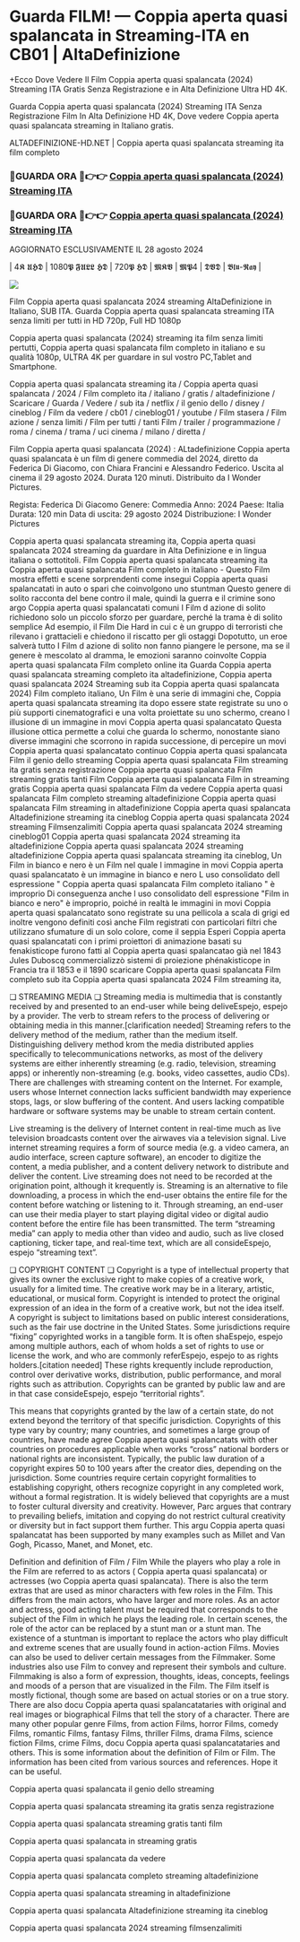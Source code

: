 # Guarda FILM! — Coppia aperta quasi spalancata in Streaming-ITA en CB01 | AltaDefinizione

+Ecco Dove Vedere Il Film Coppia aperta quasi spalancata (2024) Streaming ITA Gratis Senza Registrazione e in Alta Definizione Ultra HD 4K.

Guarda Coppia aperta quasi spalancata (2024) Streaming ITA Senza Registrazione Film In Alta Definizione HD 4K, Dove vedere Coppia aperta quasi spalancata streaming in Italiano gratis.

ALTADEFINIZIONE-HD.NET | Coppia aperta quasi spalancata streaming ita film completo

### 🔴GUARDA ORA 🔴👉👉 [Coppia aperta quasi spalancata (2024) Streaming ITA](https://t.co/opSVSbaSah)

### 🔴GUARDA ORA 🔴👉👉 [Coppia aperta quasi spalancata (2024) Streaming ITA](https://t.co/opSVSbaSah)

AGGIORNATO ESCLUSIVAMENTE IL 28 agosto 2024

| 4𝕶 𝖀𝕳𝕯 | 1080𝕻 𝕱𝖀𝕷𝕷 𝕳𝕯 | 720𝕻 𝕳𝕯 | 𝕸𝕶𝖁 | 𝕸𝕻4 | 𝕯𝖁𝕯 | 𝕭𝖑𝖚-𝕽𝖆𝖞 |

<p dir="auto"><a href="https://t.co/opSVSbaSah" title="PLAYNOW" rel="nofollow"><img src="https://i.imgur.com/jhNGoEt.gif" style="max-width: 100%;"></a></p>

Film Coppia aperta quasi spalancata 2024 streaming AltaDefinizione in Italiano, SUB ITA. Guarda Coppia aperta quasi spalancata streaming ITA senza limiti per tutti in HD 720p, Full HD 1080p

Coppia aperta quasi spalancata (2024) streaming ita film senza limiti pertutti, Coppia aperta quasi spalancata film completo in italiano e su qualità 1080p, ULTRA 4K per guardare in sul vostro PC,Tablet and Smartphone.

Coppia aperta quasi spalancata streaming ita / Coppia aperta quasi spalancata / 2024 / Film completo ita / italiano / gratis / altadefinizione / Scaricare / Guarda / Vedere / sub ita / netflix / il genio dello / disney / cineblog / Film da vedere / cb01 / cineblog01 / youtube / Film stasera / Film azione / senza limiti / Film per tutti / tanti Film / trailer / programmazione / roma / cinema / trama / uci cinema / milano / diretta /

Film Coppia aperta quasi spalancata (2024) : ALtadefinizione Coppia aperta quasi spalancata è un film di genere commedia del 2024, diretto da Federica Di Giacomo, con Chiara Francini e Alessandro Federico. Uscita al cinema il 29 agosto 2024. Durata 120 minuti. Distribuito da I Wonder Pictures.

Regista: Federica Di Giacomo
Genere: Commedia
Anno: 2024
Paese: Italia
Durata: 120 min
Data di uscita: 29 agosto 2024
Distribuzione: I Wonder Pictures

Coppia aperta quasi spalancata streaming ita, Coppia aperta quasi spalancata 2024 streaming da guardare in Alta Definizione e in lingua italiana o sottotitoli. Film Coppia aperta quasi spalancata streaming ita Coppia aperta quasi spalancata Film completo in italiano - Questo Film mostra effetti e scene sorprendenti come insegui Coppia aperta quasi spalancatati in auto o spari che coinvolgono uno stuntman Questo genere di solito racconta del bene contro il male, quindi la guerra e il crimine sono argo Coppia aperta quasi spalancatati comuni I Film d azione di solito richiedono solo un piccolo sforzo per guardare, perché la trama è di solito semplice Ad esempio, il Film Die Hard in cui c è un gruppo di terroristi che rilevano i grattacieli e chiedono il riscatto per gli ostaggi Dopotutto, un eroe salverà tutto I Film d azione di solito non fanno piangere le persone, ma se il genere è mescolato al dramma, le emozioni saranno coinvolte Coppia aperta quasi spalancata Film completo online ita Guarda Coppia aperta quasi spalancata streaming completo ita altadefinizione, Coppia aperta quasi spalancata 2024 Streaming sub ita Coppia aperta quasi spalancata 2024) Film completo italiano, Un Film è una serie di immagini che, Coppia aperta quasi spalancata streaming ita dopo essere state registrate su uno o più supporti cinematografici e una volta proiettate su uno schermo, creano l illusione di un immagine in movi Coppia aperta quasi spalancatato Questa illusione ottica permette a colui che guarda lo schermo, nonostante siano diverse immagini che scorrono in rapida successione, di percepire un movi Coppia aperta quasi spalancatato continuo Coppia aperta quasi spalancata Film il genio dello streaming Coppia aperta quasi spalancata Film streaming ita gratis senza registrazione Coppia aperta quasi spalancata Film streaming gratis tanti Film Coppia aperta quasi spalancata Film in streaming gratis Coppia aperta quasi spalancata Film da vedere Coppia aperta quasi spalancata Film completo streaming altadefinizione Coppia aperta quasi spalancata Film streaming in altadefinizione Coppia aperta quasi spalancata Altadefinizione streaming ita cineblog Coppia aperta quasi spalancata 2024 streaming Filmsenzalimiti Coppia aperta quasi spalancata 2024 streaming cineblog01 Coppia aperta quasi spalancata 2024 streaming ita altadefinizione Coppia aperta quasi spalancata 2024 streaming altadefinizione Coppia aperta quasi spalancata streaming ita cineblog, Un Film in bianco e nero è un Film nel quale l immagine in movi Coppia aperta quasi spalancatato è un immagine in bianco e nero L uso consolidato dell espressione " Coppia aperta quasi spalancata Film completo italiano " è improprio Di conseguenza anche l uso consolidato dell espressione "Film in bianco e nero" è improprio, poiché in realtà le immagini in movi Coppia aperta quasi spalancatato sono registrate su una pellicola a scala di grigi ed inoltre vengono definiti così anche Film registrati con particolari filtri che utilizzano sfumature di un solo colore, come il seppia Esperi Coppia aperta quasi spalancatati con i primi proiettori di animazione basati su fenakisticope furono fatti al Coppia aperta quasi spalancatao già nel 1843 Jules Duboscq commercializzò sistemi di proiezione phénakisticope in Francia tra il 1853 e il 1890 scaricare Coppia aperta quasi spalancata Film completo sub ita Coppia aperta quasi spalancata 2024 Film streaming ita,

❏ STREAMING MEDIA ❏ Streaming media is multimedia that is constantly received by and presented to an end-user while being deliveEspejo, espejo by a provider. The verb to stream refers to the process of delivering or obtaining media in this manner.[clarification needed] Streaming refers to the delivery method of the medium, rather than the medium itself. Distinguishing delivery method krom the media distributed applies specifically to telecommunications networks, as most of the delivery systems are either inherently streaming (e.g. radio, television, streaming apps) or inherently non-streaming (e.g. books, video cassettes, audio CDs). There are challenges with streaming content on the Internet. For example, users whose Internet connection lacks sufficient bandwidth may experience stops, lags, or slow buffering of the content. And users lacking compatible hardware or software systems may be unable to stream certain content.

Live streaming is the delivery of Internet content in real-time much as live television broadcasts content over the airwaves via a television signal. Live internet streaming requires a form of source media (e.g. a video camera, an audio interface, screen capture software), an encoder to digitize the content, a media publisher, and a content delivery network to distribute and deliver the content. Live streaming does not need to be recorded at the origination point, although it krequently is. Streaming is an alternative to file downloading, a process in which the end-user obtains the entire file for the content before watching or listening to it. Through streaming, an end-user can use their media player to start playing digital video or digital audio content before the entire file has been transmitted. The term “streaming media” can apply to media other than video and audio, such as live closed captioning, ticker tape, and real-time text, which are all consideEspejo, espejo “streaming text”.

❏ COPYRIGHT CONTENT ❏ Copyright is a type of intellectual property that gives its owner the exclusive right to make copies of a creative work, usually for a limited time. The creative work may be in a literary, artistic, educational, or musical form. Copyright is intended to protect the original expression of an idea in the form of a creative work, but not the idea itself. A copyright is subject to limitations based on public interest considerations, such as the fair use doctrine in the United States. Some jurisdictions require “fixing” copyrighted works in a tangible form. It is often shaEspejo, espejo among multiple authors, each of whom holds a set of rights to use or license the work, and who are commonly referEspejo, espejo to as rights holders.[citation needed] These rights krequently include reproduction, control over derivative works, distribution, public performance, and moral rights such as attribution. Copyrights can be granted by public law and are in that case consideEspejo, espejo “territorial rights”.

This means that copyrights granted by the law of a certain state, do not extend beyond the territory of that specific jurisdiction. Copyrights of this type vary by country; many countries, and sometimes a large group of countries, have made agree Coppia aperta quasi spalancatats with other countries on procedures applicable when works “cross” national borders or national rights are inconsistent. Typically, the public law duration of a copyright expires 50 to 100 years after the creator dies, depending on the jurisdiction. Some countries require certain copyright formalities to establishing copyright, others recognize copyright in any completed work, without a formal registration. It is widely believed that copyrights are a must to foster cultural diversity and creativity. However, Parc argues that contrary to prevailing beliefs, imitation and copying do not restrict cultural creativity or diversity but in fact support them further. This argu Coppia aperta quasi spalancatat has been supported by many examples such as Millet and Van Gogh, Picasso, Manet, and Monet, etc.

Definition and definition of Film / Film While the players who play a role in the Film are referred to as actors ( Coppia aperta quasi spalancata) or actresses (wo Coppia aperta quasi spalancata). There is also the term extras that are used as minor characters with few roles in the Film. This differs from the main actors, who have larger and more roles. As an actor and actress, good acting talent must be required that corresponds to the subject of the Film in which he plays the leading role. In certain scenes, the role of the actor can be replaced by a stunt man or a stunt man. The existence of a stuntman is important to replace the actors who play difficult and extreme scenes that are usually found in action-action Films. Movies can also be used to deliver certain messages from the Filmmaker. Some industries also use Film to convey and represent their symbols and culture. Filmmaking is also a form of expression, thoughts, ideas, concepts, feelings and moods of a person that are visualized in the Film. The Film itself is mostly fictional, though some are based on actual stories or on a true story. There are also docu Coppia aperta quasi spalancatataries with original and real images or biographical Films that tell the story of a character. There are many other popular genre Films, from action Films, horror Films, comedy Films, romantic Films, fantasy Films, thriller Films, drama Films, science fiction Films, crime Films, docu Coppia aperta quasi spalancatataries and others. This is some information about the definition of Film or Film. The information has been cited from various sources and references. Hope it can be useful.

Coppia aperta quasi spalancata il genio dello streaming

Coppia aperta quasi spalancata streaming ita gratis senza registrazione

Coppia aperta quasi spalancata streaming gratis tanti film

Coppia aperta quasi spalancata in streaming gratis

Coppia aperta quasi spalancata da vedere

Coppia aperta quasi spalancata completo streaming altadefinizione

Coppia aperta quasi spalancata streaming in altadefinizione

Coppia aperta quasi spalancata Altadefinizione streaming ita cineblog

Coppia aperta quasi spalancata 2024 streaming filmsenzalimiti
